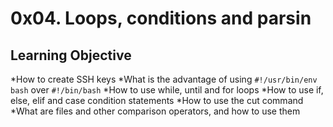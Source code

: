 # 0x04. Loops, conditions and parsin

## Learning Objective

*How to create SSH keys
*What is the advantage of using ```#!/usr/bin/env bash``` over ```#!/bin/bash```
*How to use while, until and for loops
*How to use if, else, elif and case condition statements
*How to use the cut command
*What are files and other comparison operators, and how to use them
